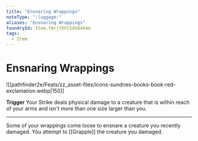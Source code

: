 ```yaml
---
title: "Ensnaring Wrappings"
noteType: ":luggage:"
aliases: "Ensnaring Wrappings"
foundryId: Item.f8rjY5FCSdV64X4m
tags:
  - Item
---
```


# Ensnaring Wrappings
![[pathfinder2e/Feats/zz_asset-files/icons-sundries-books-book-red-exclamation.webp|150]]

**Trigger** Your Strike deals physical damage to a creature that is within reach of your arms and isn't more than one size larger than you.

* * *

Some of your wrappings come loose to ensnare a creature you recently damaged. You attempt to [[Grapple]] the creature you damaged.
